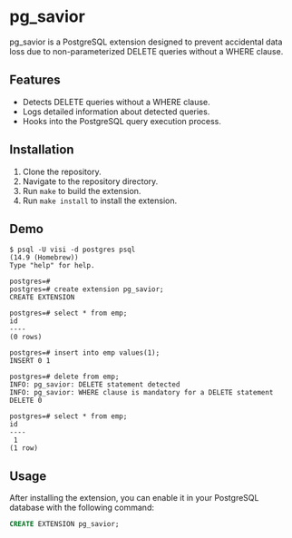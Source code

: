 # pg_savior

pg_savior is a PostgreSQL extension designed to prevent accidental data loss due to non-parameterized DELETE queries without a WHERE clause.

## Features

- Detects DELETE queries without a WHERE clause.
- Logs detailed information about detected queries.
- Hooks into the PostgreSQL query execution process.

## Installation

1. Clone the repository.
2. Navigate to the repository directory.
3. Run `make` to build the extension.
4. Run `make install` to install the extension.

## Demo

```
$ psql -U visi -d postgres psql
(14.9 (Homebrew))
Type "help" for help.

postgres=#
postgres=# create extension pg_savior;
CREATE EXTENSION

postgres=# select * from emp;
id
----
(0 rows)

postgres=# insert into emp values(1);
INSERT 0 1

postgres=# delete from emp;
INFO: pg_savior: DELETE statement detected
INFO: pg_savior: WHERE clause is mandatory for a DELETE statement
DELETE 0

postgres=# select * from emp;
id
----
 1
(1 row)
```

## Usage

After installing the extension, you can enable it in your PostgreSQL database with the following command:

```sql
CREATE EXTENSION pg_savior;
```
